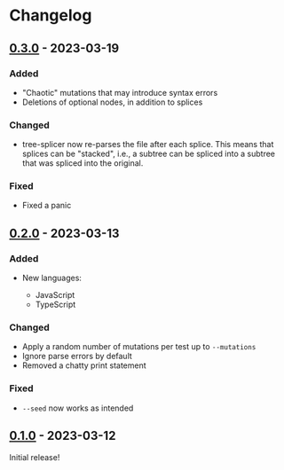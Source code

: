 # Changelog

<!-- https://keepachangelog.com/en/1.0.0/ -->

## [0.3.0] - 2023-03-19

### Added

- "Chaotic" mutations that may introduce syntax errors
- Deletions of optional nodes, in addition to splices

### Changed

- tree-splicer now re-parses the file after each splice. This means that
  splices can be "stacked", i.e., a subtree can be spliced into a subtree that
  was spliced into the original.

### Fixed

- Fixed a panic

## [0.2.0] - 2023-03-13

### Added

- New languages:

  - JavaScript
  - TypeScript

### Changed

- Apply a random number of mutations per test up to `--mutations`
- Ignore parse errors by default
- Removed a chatty print statement

### Fixed

- `--seed` now works as intended

## [0.1.0] - 2023-03-12

Initial release!

[0.1.0]: https://github.com/langston-barrett/tree-splicer/releases/tag/v0.1.0
[0.2.0]: https://github.com/langston-barrett/tree-splicer/releases/tag/v0.2.0
[0.3.0]: https://github.com/langston-barrett/tree-splicer/releases/tag/v0.3.0
